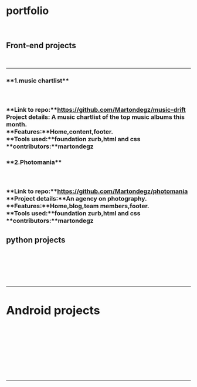 **<h1>portfolio</h1>**<br />


**<h2>Front-end projects</h2>**<br />
<hr />


<h3>**1.music chartlist**<h3><br />

**Link to repo:**https://github.com/Martondegz/music-drift<br />
**Project details:** A music chartlist of the top music albums this month.<br />
**Features:**Home,content,footer.<br />
**Tools used:**foundation zurb,html and css<br />
**contributors:**martondegz



<h3>**2.Photomania**<h3><br />

**Link to repo:**https://github.com/Martondegz/photomania<br />
**Project details:**An agency on photography.<br />
**Features:**Home,blog,team members,footer.<br />
**Tools used:**foundation zurb,html and css<br />
**contributors:**martondegz



**<h2>python projects<h2>**<br />
<hr />

**<h2> Android projects<h2>**<br />
<hr />
